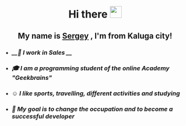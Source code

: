 <h1 align="center"> Hi there  <img src="https://github.com/blackcater/blackcater/raw/main/images/Hi.gif" height="32"/></h1>
<h2 align="center"> My name is <a href="https://vk.com/ryadchikov_sergey/" target="_blank">Sergey</a> , I'm from Kaluga city!</h2>

* ### *__:office: I work in Sales __*
* ### *__:mortar_board: I am a programming student of the online Academy "Geekbrains"__*
* ### *__:relaxed: I like sports, travelling, different activities and studying__*
* ### *__:thought_balloon: My goal is to change the occupation and to become a successful developer__*



<!--
**SergeyRyadchikov/SergeyRyadchikov** is a ✨ _special_ ✨ repository because its `README.md` (this file) appears on your GitHub profile.

Here are some ideas to get you started:

- 🔭 I’m currently working on ...
- 🌱 I’m currently learning ...
- 👯 I’m looking to collaborate on ...
- 🤔 I’m looking for help with ...
- 💬 Ask me about ...
- 📫 How to reach me: ...
- 😄 Pronouns: ...
- ⚡ Fun fact: ...
-->
